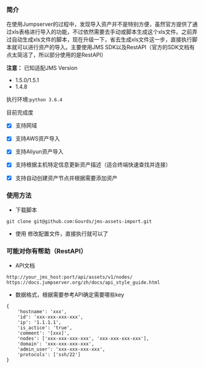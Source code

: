 ### 简介

在使用Jumpserver的过程中，发现导入资产并不是特别方便，虽然官方提供了通过xls表格进行导入的功能，不过依然需要去手动或脚本生成这个xls文件。之前弄过自动生成xls文件的脚本，现在升级一下，省去生成xls文件这一步，直接执行脚本就可以进行资产的导入。主要使用JMS SDK以及RestAPI（官方的SDK文档有点太简洁了，所以部分使用的是RestAPI）

**注意：** 已知适配JMS Version
  - 1.5.0/1.5.1
  - 1.4.8

执行环境:`python 3.6.4`

目前完成度
- [x] 支持网域
- [x] 支持AWS资产导入
- [x] 支持Aliyun资产导入
- [x] 支持根据主机特定信息更新资产描述（适合终端快速查找并连接）
- [x] 支持自动创建资产节点并根据需要添加资产



### 使用方法

- 下载脚本
```
git clone git@github.com:Gourds/jms-assets-import.git
```


- 使用
修改配置文件，直接执行就可以了


### 可能对你有帮助（RestAPI）

- API文档
```
http://your_jms_host:port/api/assets/v1/nodes/
https://docs.jumpserver.org/zh/docs/api_style_guide.html
```

- 数据格式，根据需要参考API确定需要哪些key
```
{
	'hostname': 'xxx',
	'id': 'xxx-xxx-xxx-xxx',
	'ip': '1.1.1.1',
	'is_actice': 'true',
	'comment': '[xxx]',
	'nodes': ['xxx-xxx-xxx-xxx', 'xxx-xxx-xxx-xxx'],
	'domain': 'xxx-xxx-xxx-xxx',
	'admin_user': 'xxx-xxx-xxx-xxx',
	'protocols': ['ssh/22']
}
```
